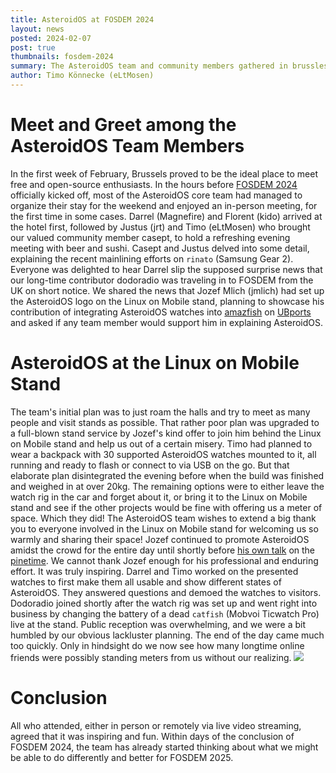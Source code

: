 ```yaml
---
title: AsteroidOS at FOSDEM 2024
layout: news
posted: 2024-02-07
post: true
thumbnails: fosdem-2024
summary: The AsteroidOS team and community members gathered in brussles for one weekend of overwhelming, heartwarming meetings and promotion at the Linux on Mobile stand.
author: Timo Könnecke (eLtMosen)
---
```


# Meet and Greet among the AsteroidOS Team Members

In the first week of February, Brussels proved to be the ideal place to meet free and open-source enthusiasts. In the hours before [FOSDEM 2024](https://fosdem.org/2024/) officially kicked off, most of the AsteroidOS core team had managed to organize their stay for the weekend and enjoyed an in-person meeting, for the first time in some cases. Darrel (Magnefire) and Florent (kido) arrived at the hotel first, followed by Justus (jrt) and Timo (eLtMosen) who brought our valued community member casept, to hold a refreshing evening meeting with beer and sushi. Casept and Justus delved into some detail, explaining the recent mainlining efforts on `rinato` (Samsung Gear 2). Everyone was delighted to hear Darrel slip the supposed surprise news that our long-time contributor dodoradio was traveling in to FOSDEM from the UK on short notice.  We shared the news that Jozef Mlich (jmlich) had set up the AsteroidOS logo on the Linux on Mobile stand, planning to showcase his contribution of integrating AsteroidOS watches into [amazfish](https://github.com/piggz/harbour-amazfish) on [UBports](https://ubports.com/en/) and asked if any team member would support him in explaining AsteroidOS.

# AsteroidOS at the Linux on Mobile Stand

The team's initial plan was to just roam the halls and try to meet as many people and visit stands as possible. That rather poor plan was upgraded to a full-blown stand service by Jozef's kind offer to join him behind the Linux on Mobile stand and help us out of a certain misery. Timo had planned to wear a backpack with 30 supported AsteroidOS watches mounted to it, all running and ready to flash or connect to via USB on the go. But that elaborate plan disintegrated the evening before when the build was finished and weighed in at over 20kg. The remaining options were to either leave the watch rig in the car and forget about it, or bring it to the Linux on Mobile stand and see if the other projects would be fine with offering us a meter of space. Which they did! The AsteroidOS team wishes to extend a big thank you to everyone involved in the Linux on Mobile stand for welcoming us so warmly and sharing their space! Jozef continued to promote AsteroidOS amidst the crowd for the entire day until shortly before [his own talk](https://fosdem.org/2024/schedule/event/fosdem-2024-3319-pinetime-a-programmer-s-toy-and-beyond/) on the [pinetime](https://wiki.pine64.org/wiki/PineTime). We cannot thank Jozef enough for his professional and enduring effort. It was truly inspiring. Darrel and Timo worked on the presented watches to first make them all usable and show different states of AsteroidOS. They answered questions and demoed the watches to visitors. Dodoradio joined shortly after the watch rig was set up and went right into business by changing the battery of a dead `catfish` (Mobvoi Ticwatch Pro) live at the stand. Public reception was overwhelming, and we were a bit humbled by our obvious lackluster planning. The end of the day came much too quickly. Only in hindsight do we now see how many longtime online friends were possibly standing meters from us without our realizing.
<img class="news-img-center" src="/public/img/news-img/fosdem-2024.webp" />

# Conclusion
All who attended, either in person or remotely via live video streaming, agreed that it was inspiring and fun. Within days of the conclusion of FOSDEM 2024, the team has already started thinking about what we might be able to do differently and better for FOSDEM 2025.
